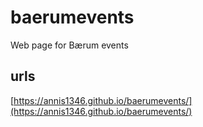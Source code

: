 # baerumevents

Web page for Bærum events

## urls

[https://annis1346.github.io/baerumevents/](https://annis1346.github.io/baerumevents/)
